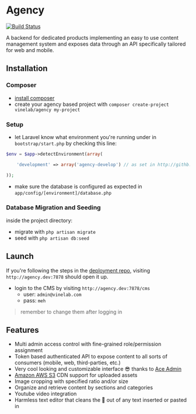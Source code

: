# Agency

[![Build Status](https://travis-ci.org/Vinelab/agency.svg?branch=develop)](https://travis-ci.org/Vinelab/agency)

A backend for dedicated products implementing an easy to use content management system and exposes
data through an API specifically tailored for web and mobile.

## Installation

### Composer
- [install composer](https://getcomposer.org/doc/00-intro.md#globally)
- create your agency based project with ```composer create-project vinelab/agency my-project```

### Setup

- let Laravel know what environment you're running under in ```bootstrap/start.php```
by checking this line:

```php
$env = $app->detectEnvironment(array(

    'development' => array('agency-develop') // as set in http://githb.com//vinelab/agency-deployment-provisioning

));
```
- make sure the database is configured as expected in ```app/config/[environment]/database.php```


### Database Migration and Seeding

inside the project directory:

- migrate with ```php artisan migrate```
- seed with ```php artisan db:seed```

## Launch

If you're following the steps in the [deployment repo](https://github.com/Vinelab/agency-deployment-provisioning),
visiting ```http://agency.dev:7878``` should open it up.

- login to the CMS by visiting ```http://agency.dev:7878/cms```
    - user: ```admin@vinelab.com```
    - pass: ```meh```
> remember to change them after logging in

## Features

- Multi admin access control with fine-grained role/permission assignment
- Token based authenticated API to expose content to all sorts of consumers (mobile, web, third-parties, etc.)
- Very cool looking and customizable interface :sunglasses: thanks to [Ace Admin](http://wrapbootstrap.com/preview/WB0B30DGR)
- [Amazon AWS S3](http://aws.amazon.com/s3/) CDN support for uploaded assets
- Image cropping with specified ratio and/or size
- Organize and retrieve content by sections and categories
- Youtube video integration
- Harmless text editor that cleans the :shit: out of any text inserted or pasted in
